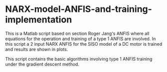 # NARX-model-ANFIS-and-training-implementation

This is a Matlab script based on section Roger Jang's ANFIS where all equations for the operation and training of a type 1 ANFIS are involved. In this script a 2 input NARX ANFIS for the SISO model of a DC motor is trained and results are shown in plots. 

This script contains the basic algorithms involving type 1 ANFIS training under the gradient descent method.
